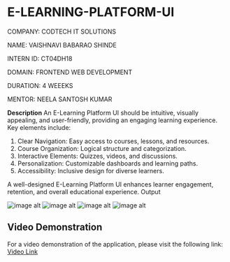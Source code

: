 # E-LEARNING-PLATFORM-UI

COMPANY: CODTECH IT SOLUTIONS

NAME: VAISHNAVI BABARAO SHINDE

INTERN ID: CT04DH18

DOMAIN: FRONTEND WEB DEVELOPMENT

DURATION: 4 WEEEKS

MENTOR: NEELA SANTOSH KUMAR

**Description**
An E-Learning Platform UI should be intuitive, visually appealing, and user-friendly, providing an engaging learning experience. Key elements include:

1. Clear Navigation: Easy access to courses, lessons, and resources.
2. Course Organization: Logical structure and categorization.
3. Interactive Elements: Quizzes, videos, and discussions.
4. Personalization: Customizable dashboards and learning paths.
5. Accessibility: Inclusive design for diverse learners.

A well-designed E-Learning Platform UI enhances learner engagement, retention, and overall educational experience.
Output

![image alt](https://raw.githubusercontent.com/CTT-Vaishnavi/E-LEARNING-PLATFORM-UI/38bb16610b0efe963ee094ccc6054f9501b6a97c/1.png)
![image alt](https://raw.githubusercontent.com/CTT-Vaishnavi/E-LEARNING-PLATFORM-UI/38bb16610b0efe963ee094ccc6054f9501b6a97c/1o%20%20(1).png)
![image alt](https://raw.githubusercontent.com/CTT-Vaishnavi/E-LEARNING-PLATFORM-UI/38bb16610b0efe963ee094ccc6054f9501b6a97c/1o%20%20(2).png)
![image alt](https://raw.githubusercontent.com/CTT-Vaishnavi/E-LEARNING-PLATFORM-UI/38bb16610b0efe963ee094ccc6054f9501b6a97c/1o%20%20(4).png)

## Video Demonstration
For a video demonstration of the application, please visit the following link: [Video Link](https://ctt-vaishnavi.github.io/E-LEARNING-PLATFORM-UI/)


